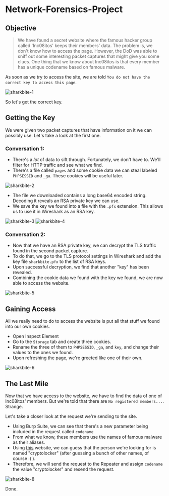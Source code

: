 # Network-Forensics-Project

## Objective
> We have found a secret website where the famous hacker group called 'Inc08itos' keeps their members' data. The problem is, we don't know how to access the page. However, the DoD was able to sniff out some interesting packet captures that might give you some clues. One thing that we know about Inc08itos is that every member has a unique codename based on famous malware.

As soon as we try to access the site, we are told ```You do not have the correct key to access this page```.


![sharkbite-1](https://user-images.githubusercontent.com/45502375/145147627-d312a648-8ab5-4ba0-b285-da51246c8154.png)


So let's get the correct key.


## Getting the Key

We were given two packet captures that have information on it we can possibly use. Let's take a look at the first one.

### Conversation 1:

- There's a *lot* of data to sift through. Fortunately, we don't have to. We'll filter for HTTP traffic and see what we find.
- There's a file called ```pages``` and some cookie data we can steal labeled ```PHPSESSID``` and ```_ga```. These cookies will be useful later.


![sharkbite-2](https://user-images.githubusercontent.com/45502375/145147645-5dd3ab7d-5709-433d-9a81-c8349bb0fb85.gif)


- The file we downloaded contains a long base64 encoded string. Decoding it reveals an RSA private key we can use.
- We save the key we found into a file with the ```.pfx``` extension. This allows us to use it in Wireshark as an RSA key.


![sharkbite-3](https://user-images.githubusercontent.com/45502375/145147656-9527763f-6925-49d9-a8f7-1da59e320836.png)
![sharkbite-4](https://user-images.githubusercontent.com/45502375/145147662-b3943ded-b688-4892-9843-624b4ed7c4f2.png)


### Conversation 2:

- Now that we have an RSA private key, we can decrypt the TLS traffic found in the second packet capture.
- To do that, we go to the TLS protocol settings in Wireshark and add the key file ```sharkbite.pfx``` to the list of RSA keys.
- Upon successful decryption, we find that another "key" has been revealed.
- Combining the cookie data we found with the key we found, we are now able to access the website.


![sharkbite-5](https://user-images.githubusercontent.com/45502375/145147860-4c5e42df-edcd-4e54-bf04-453dcd987f00.gif)



## Gaining Access

All we really need to do to access the website is put all that stuff we found into our own cookies.

- Open Inspect Element
- Go to the ```Storage``` tab and create three cookies.
- Rename the three of them to ```PHPSESSID```, ```_ga```, and ```key```, and change their values to the ones we found.
- Upon refreshing the page, we're greeted like one of their own.


![sharkbite-6](https://user-images.githubusercontent.com/45502375/145148232-ea87cd25-3147-4444-902d-4d7b2266326c.gif)



## The Last Mile

Now that we have access to the website, we have to find the data of one of Inc08itos' members. But we're told that there are ```No registered members...```. Strange.

Let's take a closer look at the request we're sending to the site.

- Using Burp Suite, we can see that there's a new parameter being included in the request called ```codename```
- From what we know, these members use the names of famous malware as their aliases.
- Using [this](https://attacksimulator.com/blog/10-famous-malware-examples-in-history/) website, we can guess that the person we're looking for is named "cryptolocker" (after guessing a bunch of other names, of course :) ).
- Therefore, we will send the request to the Repeater and assign ```codename``` the value "cryptolocker" and resend the request.


![sharkbite-8](https://user-images.githubusercontent.com/45502375/145148799-d2aa51b7-625c-4407-8dc5-e0a431bdad08.gif)


Done.
